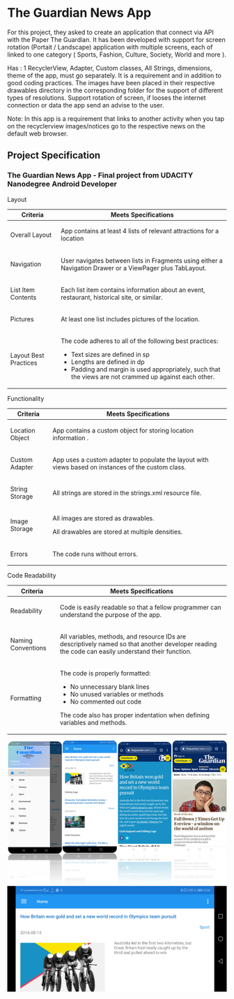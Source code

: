 # The Guardian News App

For this project, they asked to create an application that connect via API with the Paper The Guardian. It has been developed with support for screen rotation (Portait / Landscape) application with multiple screens, each of linked to one category ( Sports, Fashion, Culture, Society, World and more ).

Has :
1 RecyclerView, Adapter, Custom classes, All Strings, dimensions, theme of the app, must go separately. It is a requirement and in addition to good coding practices.
The images have been placed in their respective drawables directory in the corresponding folder for the support of different types of resolutions.
Support rotation of screen, if looses the internet connection or data the app send an advise to the user.

Note: In this app is a requirement that links to another activity when you tap on the recyclerview images/notices go to the respective news on the default web browser. 

<div id="proj-spec-div" class="col-xs-offset-1 col-xs-10"> <h2 id="project-spec-headline" translate="" class="ng-scope">Project Specification</h2> <h3 id="project-name" ng-bind-html="localize(ctrl.rubric.project, 'name', markup=true)" class="ng-binding"><p>The Guardian News App - Final project from UDACITY Nanodegree Android Developer</p>
</h3> <div rubric-table="" rubric="ctrl.rubric" settings="ctrl.tableSettings" class="ng-isolate-scope"><!-- ngRepeat: section in rubric.sections --><div ng-repeat="section in rubric.sections" class="ng-scope" style=""> <span class="rubric-section ng-binding" ng-bind-html="localize(section, 'name', markup=true)"><p>Layout</p>
</span> <table class="table table-bordered section-table"> <thead> <tr> <!-- ngIf: !rubric.hide_criteria --><th class="rubric-category criteria-column col-xs-3 ng-scope" ng-if="!rubric.hide_criteria"> <span translate="" class="ng-scope">Criteria</span> </th><!-- end ngIf: !rubric.hide_criteria --> <th class="rubric-category meets-specs-column" ng-class="settings.showReviewerTips ? col-xs-4 : (settings.showCompletedChecklist ? col-xs-6 : col-xs-7)"> <span translate="" class="ng-scope">Meets Specifications</span> </th> <!-- ngIf: settings.showReviewerTips --> <!-- ngIf: settings.showCompletedChecklist --> </tr> </thead> <tbody>  <!-- ngRepeat: rubricItem in section.rubric_items --><tr ng-repeat="rubricItem in section.rubric_items" class="ng-scope"> <!-- ngIf: !rubric.hide_criteria --><td class="rubric-item criteria col-xs-3 ng-binding ng-scope" ng-if="!rubric.hide_criteria" ng-bind-html="localize(rubricItem, 'criteria', markup=true)"><p>Overall Layout</p>
</td><!-- end ngIf: !rubric.hide_criteria --> <td class="rubric-item meets-spec ng-binding" ng-class="settings.showReviewerTips ? col-xs-4 : (settings.showCompletedChecklist ? col-xs-6 : col-xs-7)" ng-bind-html="localize(rubricItem, 'passed_description', markup=true)"><p>App contains at least 4 lists of relevant attractions for a location</p>
</td> <!-- ngIf: settings.showReviewerTips --> <!-- ngIf: settings.showCompletedChecklist --> </tr><!-- end ngRepeat: rubricItem in section.rubric_items --><tr ng-repeat="rubricItem in section.rubric_items" class="ng-scope"> <!-- ngIf: !rubric.hide_criteria --><td class="rubric-item criteria col-xs-3 ng-binding ng-scope" ng-if="!rubric.hide_criteria" ng-bind-html="localize(rubricItem, 'criteria', markup=true)"><p>Navigation</p>
</td><!-- end ngIf: !rubric.hide_criteria --> <td class="rubric-item meets-spec ng-binding" ng-class="settings.showReviewerTips ? col-xs-4 : (settings.showCompletedChecklist ? col-xs-6 : col-xs-7)" ng-bind-html="localize(rubricItem, 'passed_description', markup=true)"><p>User navigates between lists in Fragments using either a Navigation Drawer or a ViewPager plus TabLayout. </p>
</td> <!-- ngIf: settings.showReviewerTips --> <!-- ngIf: settings.showCompletedChecklist --> </tr><!-- end ngRepeat: rubricItem in section.rubric_items --><tr ng-repeat="rubricItem in section.rubric_items" class="ng-scope"> <!-- ngIf: !rubric.hide_criteria --><td class="rubric-item criteria col-xs-3 ng-binding ng-scope" ng-if="!rubric.hide_criteria" ng-bind-html="localize(rubricItem, 'criteria', markup=true)"><p>List Item Contents</p>
</td><!-- end ngIf: !rubric.hide_criteria --> <td class="rubric-item meets-spec ng-binding" ng-class="settings.showReviewerTips ? col-xs-4 : (settings.showCompletedChecklist ? col-xs-6 : col-xs-7)" ng-bind-html="localize(rubricItem, 'passed_description', markup=true)"><p>Each list item contains information about an event, restaurant, historical site, or similar. </p>
</td> <!-- ngIf: settings.showReviewerTips --> <!-- ngIf: settings.showCompletedChecklist --> </tr><!-- end ngRepeat: rubricItem in section.rubric_items --><tr ng-repeat="rubricItem in section.rubric_items" class="ng-scope"> <!-- ngIf: !rubric.hide_criteria --><td class="rubric-item criteria col-xs-3 ng-binding ng-scope" ng-if="!rubric.hide_criteria" ng-bind-html="localize(rubricItem, 'criteria', markup=true)"><p>Pictures</p>
</td><!-- end ngIf: !rubric.hide_criteria --> <td class="rubric-item meets-spec ng-binding" ng-class="settings.showReviewerTips ? col-xs-4 : (settings.showCompletedChecklist ? col-xs-6 : col-xs-7)" ng-bind-html="localize(rubricItem, 'passed_description', markup=true)"><p>At least one list includes pictures of the location. </p>
</td> <!-- ngIf: settings.showReviewerTips --> <!-- ngIf: settings.showCompletedChecklist --> </tr><!-- end ngRepeat: rubricItem in section.rubric_items --><tr ng-repeat="rubricItem in section.rubric_items" class="ng-scope"> <!-- ngIf: !rubric.hide_criteria --><td class="rubric-item criteria col-xs-3 ng-binding ng-scope" ng-if="!rubric.hide_criteria" ng-bind-html="localize(rubricItem, 'criteria', markup=true)"><p>Layout Best Practices</p>
</td><!-- end ngIf: !rubric.hide_criteria --> <td class="rubric-item meets-spec ng-binding" ng-class="settings.showReviewerTips ? col-xs-4 : (settings.showCompletedChecklist ? col-xs-6 : col-xs-7)" ng-bind-html="localize(rubricItem, 'passed_description', markup=true)"><p>The code adheres to all of the following best practices:</p>
<ul>
<li>Text sizes are defined in sp</li>
<li>Lengths are defined in dp</li>
<li>Padding and margin is used appropriately, such that the views are not crammed up against each other.</li>
</ul>
</td> <!-- ngIf: settings.showReviewerTips --> <!-- ngIf: settings.showCompletedChecklist --> </tr><!-- end ngRepeat: rubricItem in section.rubric_items --> </tbody> </table> </div><!-- end ngRepeat: section in rubric.sections --><div ng-repeat="section in rubric.sections" class="ng-scope"> <span class="rubric-section ng-binding" ng-bind-html="localize(section, 'name', markup=true)"><p>Functionality</p>
</span> <table class="table table-bordered section-table"> <thead> <tr> <!-- ngIf: !rubric.hide_criteria --><th class="rubric-category criteria-column col-xs-3 ng-scope" ng-if="!rubric.hide_criteria"> <span translate="" class="ng-scope">Criteria</span> </th><!-- end ngIf: !rubric.hide_criteria --> <th class="rubric-category meets-specs-column" ng-class="settings.showReviewerTips ? col-xs-4 : (settings.showCompletedChecklist ? col-xs-6 : col-xs-7)"> <span translate="" class="ng-scope">Meets Specifications</span> </th> <!-- ngIf: settings.showReviewerTips --> <!-- ngIf: settings.showCompletedChecklist --> </tr> </thead> <tbody>  <!-- ngRepeat: rubricItem in section.rubric_items --><tr ng-repeat="rubricItem in section.rubric_items" class="ng-scope"> <!-- ngIf: !rubric.hide_criteria --><td class="rubric-item criteria col-xs-3 ng-binding ng-scope" ng-if="!rubric.hide_criteria" ng-bind-html="localize(rubricItem, 'criteria', markup=true)"><p>Location Object</p>
</td><!-- end ngIf: !rubric.hide_criteria --> <td class="rubric-item meets-spec ng-binding" ng-class="settings.showReviewerTips ? col-xs-4 : (settings.showCompletedChecklist ? col-xs-6 : col-xs-7)" ng-bind-html="localize(rubricItem, 'passed_description', markup=true)"><p>App contains a custom object for storing location information .</p>
</td> <!-- ngIf: settings.showReviewerTips --> <!-- ngIf: settings.showCompletedChecklist --> </tr><!-- end ngRepeat: rubricItem in section.rubric_items --><tr ng-repeat="rubricItem in section.rubric_items" class="ng-scope"> <!-- ngIf: !rubric.hide_criteria --><td class="rubric-item criteria col-xs-3 ng-binding ng-scope" ng-if="!rubric.hide_criteria" ng-bind-html="localize(rubricItem, 'criteria', markup=true)"><p>Custom Adapter</p>
</td><!-- end ngIf: !rubric.hide_criteria --> <td class="rubric-item meets-spec ng-binding" ng-class="settings.showReviewerTips ? col-xs-4 : (settings.showCompletedChecklist ? col-xs-6 : col-xs-7)" ng-bind-html="localize(rubricItem, 'passed_description', markup=true)"><p>App uses a custom adapter to populate the layout with views based on instances of the custom class. </p>
</td> <!-- ngIf: settings.showReviewerTips --> <!-- ngIf: settings.showCompletedChecklist --> </tr><!-- end ngRepeat: rubricItem in section.rubric_items --><tr ng-repeat="rubricItem in section.rubric_items" class="ng-scope"> <!-- ngIf: !rubric.hide_criteria --><td class="rubric-item criteria col-xs-3 ng-binding ng-scope" ng-if="!rubric.hide_criteria" ng-bind-html="localize(rubricItem, 'criteria', markup=true)"><p>String Storage</p>
</td><!-- end ngIf: !rubric.hide_criteria --> <td class="rubric-item meets-spec ng-binding" ng-class="settings.showReviewerTips ? col-xs-4 : (settings.showCompletedChecklist ? col-xs-6 : col-xs-7)" ng-bind-html="localize(rubricItem, 'passed_description', markup=true)"><p>All strings are stored in the strings.xml resource file.</p>
</td> <!-- ngIf: settings.showReviewerTips --> <!-- ngIf: settings.showCompletedChecklist --> </tr><!-- end ngRepeat: rubricItem in section.rubric_items --><tr ng-repeat="rubricItem in section.rubric_items" class="ng-scope"> <!-- ngIf: !rubric.hide_criteria --><td class="rubric-item criteria col-xs-3 ng-binding ng-scope" ng-if="!rubric.hide_criteria" ng-bind-html="localize(rubricItem, 'criteria', markup=true)"><p>Image Storage</p>
</td><!-- end ngIf: !rubric.hide_criteria --> <td class="rubric-item meets-spec ng-binding" ng-class="settings.showReviewerTips ? col-xs-4 : (settings.showCompletedChecklist ? col-xs-6 : col-xs-7)" ng-bind-html="localize(rubricItem, 'passed_description', markup=true)"><p>All images are stored as drawables. </p>
<p>All drawables are stored at multiple densities. </p>
</td> <!-- ngIf: settings.showReviewerTips --> <!-- ngIf: settings.showCompletedChecklist --> </tr><!-- end ngRepeat: rubricItem in section.rubric_items --><tr ng-repeat="rubricItem in section.rubric_items" class="ng-scope"> <!-- ngIf: !rubric.hide_criteria --><td class="rubric-item criteria col-xs-3 ng-binding ng-scope" ng-if="!rubric.hide_criteria" ng-bind-html="localize(rubricItem, 'criteria', markup=true)"><p>Errors</p>
</td><!-- end ngIf: !rubric.hide_criteria --> <td class="rubric-item meets-spec ng-binding" ng-class="settings.showReviewerTips ? col-xs-4 : (settings.showCompletedChecklist ? col-xs-6 : col-xs-7)" ng-bind-html="localize(rubricItem, 'passed_description', markup=true)"><p>The code runs without errors. </p>
</td> <!-- ngIf: settings.showReviewerTips --> <!-- ngIf: settings.showCompletedChecklist --> </tr><!-- end ngRepeat: rubricItem in section.rubric_items --> </tbody> </table> </div><!-- end ngRepeat: section in rubric.sections --><div ng-repeat="section in rubric.sections" class="ng-scope"> <span class="rubric-section ng-binding" ng-bind-html="localize(section, 'name', markup=true)"><p>Code Readability</p>
</span> <table class="table table-bordered section-table"> <thead> <tr> <!-- ngIf: !rubric.hide_criteria --><th class="rubric-category criteria-column col-xs-3 ng-scope" ng-if="!rubric.hide_criteria"> <span translate="" class="ng-scope">Criteria</span> </th><!-- end ngIf: !rubric.hide_criteria --> <th class="rubric-category meets-specs-column" ng-class="settings.showReviewerTips ? col-xs-4 : (settings.showCompletedChecklist ? col-xs-6 : col-xs-7)"> <span translate="" class="ng-scope">Meets Specifications</span> </th> <!-- ngIf: settings.showReviewerTips --> <!-- ngIf: settings.showCompletedChecklist --> </tr> </thead> <tbody>  <!-- ngRepeat: rubricItem in section.rubric_items --><tr ng-repeat="rubricItem in section.rubric_items" class="ng-scope"> <!-- ngIf: !rubric.hide_criteria --><td class="rubric-item criteria col-xs-3 ng-binding ng-scope" ng-if="!rubric.hide_criteria" ng-bind-html="localize(rubricItem, 'criteria', markup=true)"><p>Readability</p>
</td><!-- end ngIf: !rubric.hide_criteria --> <td class="rubric-item meets-spec ng-binding" ng-class="settings.showReviewerTips ? col-xs-4 : (settings.showCompletedChecklist ? col-xs-6 : col-xs-7)" ng-bind-html="localize(rubricItem, 'passed_description', markup=true)"><p>Code is easily readable so that a fellow programmer can understand the purpose of the app.</p>
</td> <!-- ngIf: settings.showReviewerTips --> <!-- ngIf: settings.showCompletedChecklist --> </tr><!-- end ngRepeat: rubricItem in section.rubric_items --><tr ng-repeat="rubricItem in section.rubric_items" class="ng-scope"> <!-- ngIf: !rubric.hide_criteria --><td class="rubric-item criteria col-xs-3 ng-binding ng-scope" ng-if="!rubric.hide_criteria" ng-bind-html="localize(rubricItem, 'criteria', markup=true)"><p>Naming Conventions</p>
</td><!-- end ngIf: !rubric.hide_criteria --> <td class="rubric-item meets-spec ng-binding" ng-class="settings.showReviewerTips ? col-xs-4 : (settings.showCompletedChecklist ? col-xs-6 : col-xs-7)" ng-bind-html="localize(rubricItem, 'passed_description', markup=true)"><p>All variables, methods, and resource IDs are descriptively named so that another developer reading the code can easily understand their function.</p>
</td> <!-- ngIf: settings.showReviewerTips --> <!-- ngIf: settings.showCompletedChecklist --> </tr><!-- end ngRepeat: rubricItem in section.rubric_items --><tr ng-repeat="rubricItem in section.rubric_items" class="ng-scope"> <!-- ngIf: !rubric.hide_criteria --><td class="rubric-item criteria col-xs-3 ng-binding ng-scope" ng-if="!rubric.hide_criteria" ng-bind-html="localize(rubricItem, 'criteria', markup=true)"><p>Formatting</p>
</td><!-- end ngIf: !rubric.hide_criteria --> <td class="rubric-item meets-spec ng-binding" ng-class="settings.showReviewerTips ? col-xs-4 : (settings.showCompletedChecklist ? col-xs-6 : col-xs-7)" ng-bind-html="localize(rubricItem, 'passed_description', markup=true)"><p>The code is properly formatted: </p>
<ul>
<li>No unnecessary blank lines</li>
<li>No unused variables or methods</li>
<li>No commented out code</li>
</ul>
<p>The code also has proper indentation when defining variables and methods.</p>
</td> <!-- ngIf: settings.showReviewerTips --> <!-- ngIf: settings.showCompletedChecklist --> </tr><!-- end ngRepeat: rubricItem in section.rubric_items --> </tbody> </table> </div><!-- end ngRepeat: section in rubric.sections --> </div> <!-- ngIf: ctrl.rubric.stand_out --> </div>

![image](https://github.com/androidtenerife/The_Guardian_News_App/blob/master/Project8UdacityThe%20Guardian.png)
![image](https://github.com/androidtenerife/The_Guardian_News_App/blob/master/Screenshot_20200428_000410_com.chaacho.theguardiannewsapp.jpg)

